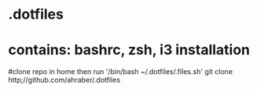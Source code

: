 # .dotfiles
# contains: bashrc, zsh, i3 installation 

#clone repo in home then run '/bin/bash ~/.dotfiles/.files.sh'
git clone http;//github.com/ahraber/.dotfiles
